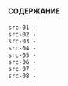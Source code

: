 #### СОДЕРЖАНИЕ

```
src-01 - 
src-02 - 
src-03 - 
src-04 - 
src-05 - 
src-06 - 
src-07 - 
src-08 - 
```

